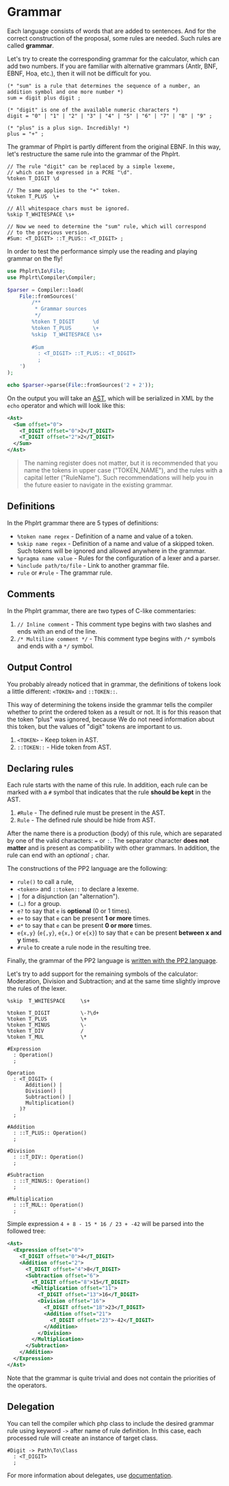 # Grammar

Each language consists of words that are added to sentences. And for the correct
construction of the proposal, some rules are needed. Such rules are called **grammar**.

Let's try to create the corresponding grammar for the calculator, which can add 
two numbers. If you are familiar with alternative grammars (Antlr, BNF, EBNF, Hoa, etc.), 
then it will not be difficult for you.

```ebnf
(* "sum" is a rule that determines the sequence of a number, an addition symbol and one more number *)
sum = digit plus digit ;

(* "digit" is one of the available numeric characters *)
digit = "0" | "1" | "2" | "3" | "4" | "5" | "6" | "7" | "8" | "9" ;

(* "plus" is a plus sign. Incredibly! *)
plus = "+" ;
```

The grammar of Phplrt is partly different from the original EBNF. 
In this way, let's restructure the same rule into the grammar of the Phplrt.

```ebnf
// The rule "digit" can be replaced by a simple lexeme, 
// which can be expressed in a PCRE "\d".
%token T_DIGIT \d

// The same applies to the "+" token.
%token T_PLUS  \+

// All whitespace chars must be ignored.
%skip T_WHITESPACE \s+

// Now we need to determine the "sum" rule, which will correspond 
// to the previous version.
#Sum: <T_DIGIT> ::T_PLUS:: <T_DIGIT> ;
```

In order to test the performance simply use the reading and 
playing grammar on the fly!

```php
use Phplrt\Io\File;
use Phplrt\Compiler\Compiler;

$parser = Compiler::load(
    File::fromSources('
        /**
         * Grammar sources
         */
        %token T_DIGIT      \d
        %token T_PLUS       \+
        %skip  T_WHITESPACE \s+
        
        #Sum
          : <T_DIGIT> ::T_PLUS:: <T_DIGIT> 
          ;
    ')
);

echo $parser->parse(File::fromSources('2 + 2'));
```

On the output you will take an [AST](https://en.wikipedia.org/wiki/Abstract_syntax_tree), which will 
be serialized in XML by the `echo` operator and which will look like this:

```xml
<Ast>
  <Sum offset="0">
    <T_DIGIT offset="0">2</T_DIGIT>
    <T_DIGIT offset="2">2</T_DIGIT>
  </Sum>
</Ast>
```

> The naming register does not matter, but it is recommended that you name the tokens in upper case ("TOKEN_NAME"), 
and the rules with a capital letter ("RuleName"). Such recommendations will help you in the future easier to 
navigate in the existing grammar.

## Definitions

In the Phplrt grammar there are 5 types of definitions:

- `%token name regex` - Definition of a name and value of a token.
- `%skip name regex` - Definition of a name and value of a skipped token. Such tokens will be ignored and allowed anywhere in the grammar.
- `%pragma name value` - Rules for the configuration of a lexer and a parser.
- `%include path/to/file` - Link to another grammar file.
- `rule` or `#rule` - The grammar rule.

## Comments

In the Phplrt grammar, there are two types of C-like commentaries:

1) `// Inline comment` - This comment type begins with two slashes and ends with an end of the line.
2) `/* Multiline comment */` - This comment type begins with `/*` symbols and ends with a `*/` symbol.

## Output Control

You probably already noticed that in grammar, the definitions 
of tokens look a little different: `<TOKEN>` and `::TOKEN::`.

This way of determining the tokens inside the grammar tells the compiler
whether to print the ordered token as a result or not. It is for this reason that the token 
"plus" was ignored, because We do not need information about this token, 
but the values of "digit" tokens are important to us.

1) `<TOKEN>` - Keep token in AST.
2) `::TOKEN::` - Hide token from AST.

## Declaring rules

Each rule starts with the name of this rule. In addition, each rule can be marked with a `#` symbol that indicates 
that the rule **should be kept** in the AST.

1) `#Rule` - The defined rule must be present in the AST.
2) `Rule` - The defined rule should be hide from AST. 

After the name there is a production (body) of this rule, which are separated by 
one of the valid characters: `=` or `:`. The separator character **does not matter** and is 
present as compatibility with other grammars. In addition, the rule can end with an _optional_ `;` char.

The constructions of the PP2 language are the following:

- `rule()` to call a rule,
- `<token>` and `::token::` to declare a lexeme.
- `|` for a disjunction (an "alternation").
- `(…)` for a group.
- `e?` to say that `e` is **optional** (0 or 1 times).
- `e+` to say that `e` can be present **1 or more** times.
- `e*` to say that `e` can be present **0 or more** times.
- `e{x,y}` (`e{,y}`, `e{x,}` or `e{x}`) to say that `e` can be present **between x and y** times.
- `#rule` to create a rule node in the resulting tree.

Finally, the grammar of the PP2 language 
is [written with the PP2 language](https://github.com/railt/compiler/blob/master/resources/grammar.pp2). 

Let's try to add support for the remaining symbols of the 
calculator: Moderation, Division and Subtraction; and at the same time slightly 
improve the rules of the lexer.

```ebnf
%skip  T_WHITESPACE     \s+

%token T_DIGIT          \-?\d+
%token T_PLUS           \+
%token T_MINUS          \-
%token T_DIV            /
%token T_MUL            \*

#Expression
  : Operation() 
  ;
    
Operation
  : <T_DIGIT> (
      Addition() | 
      Division() | 
      Subtraction() | 
      Multiplication()
    )? 
  ;

#Addition
  : ::T_PLUS:: Operation() 
  ;

#Division
  : ::T_DIV:: Operation() 
  ;

#Subtraction
  : ::T_MINUS:: Operation() 
  ;

#Multiplication
  : ::T_MUL:: Operation() 
  ;
```

Simple expression `4 + 8 - 15 * 16 / 23 + -42` will be parsed into the followed tree:

```xml
<Ast>
  <Expression offset="0">
    <T_DIGIT offset="0">4</T_DIGIT>
    <Addition offset="2">
      <T_DIGIT offset="4">8</T_DIGIT>
      <Subtraction offset="6">
        <T_DIGIT offset="8">15</T_DIGIT>
        <Multiplication offset="11">
          <T_DIGIT offset="13">16</T_DIGIT>
          <Division offset="16">
            <T_DIGIT offset="18">23</T_DIGIT>
            <Addition offset="21">
              <T_DIGIT offset="23">-42</T_DIGIT>
            </Addition>
          </Division>
        </Multiplication>
      </Subtraction>
    </Addition>
  </Expression>
</Ast>
```

Note that the grammar is quite trivial and does not contain the priorities of the operators.


## Delegation

You can tell the compiler which php class to include the desired grammar rule using 
keyword `->` after name of rule definition. In this case, each processed rule will 
create an instance of target class.

```ebnf
#Digit -> Path\To\Class
  : <T_DIGIT> 
  ;
```

For more information about delegates, use [documentation](delegates.md).
